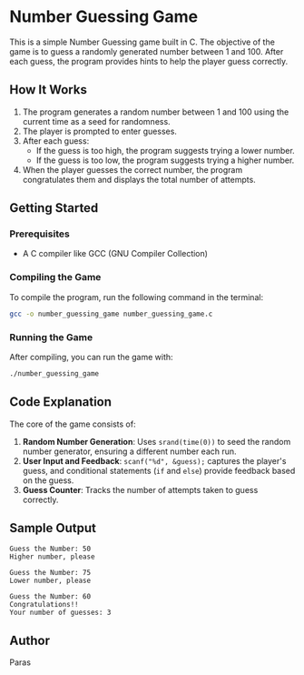 
# Number Guessing Game

This is a simple Number Guessing game built in C. The objective of the game is to guess a randomly generated number between 1 and 100. After each guess, the program provides hints to help the player guess correctly.

## How It Works

1. The program generates a random number between 1 and 100 using the current time as a seed for randomness.
2. The player is prompted to enter guesses.
3. After each guess:
   - If the guess is too high, the program suggests trying a lower number.
   - If the guess is too low, the program suggests trying a higher number.
4. When the player guesses the correct number, the program congratulates them and displays the total number of attempts.

## Getting Started

### Prerequisites

- A C compiler like GCC (GNU Compiler Collection)

### Compiling the Game

To compile the program, run the following command in the terminal:

```bash
gcc -o number_guessing_game number_guessing_game.c
```

### Running the Game

After compiling, you can run the game with:

```bash
./number_guessing_game
```

## Code Explanation

The core of the game consists of:

1. **Random Number Generation**: Uses `srand(time(0))` to seed the random number generator, ensuring a different number each run.
2. **User Input and Feedback**: `scanf("%d", &guess);` captures the player's guess, and conditional statements (`if` and `else`) provide feedback based on the guess.
3. **Guess Counter**: Tracks the number of attempts taken to guess correctly.

## Sample Output

```
Guess the Number: 50
Higher number, please

Guess the Number: 75
Lower number, please

Guess the Number: 60
Congratulations!!
Your number of guesses: 3
```

## Author

Paras

